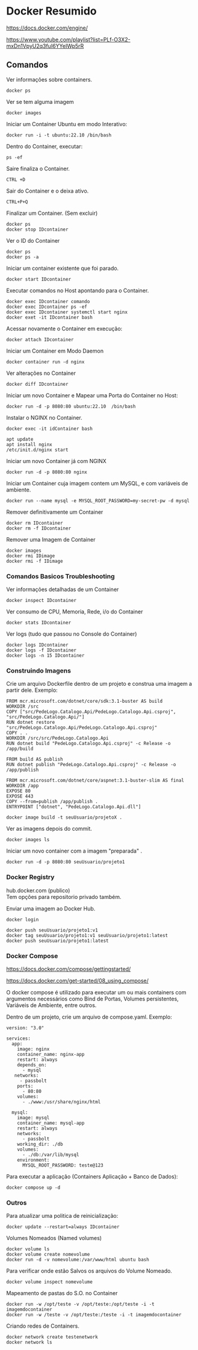 # Docker Resumido

https://docs.docker.com/engine/

https://www.youtube.com/playlist?list=PLf-O3X2-mxDn1VpyU2q3fuI6YYeIWp5rR


## Comandos

Ver informações sobre containers.
```
docker ps
```
Ver se tem alguma imagem
```
docker images
```
Iniciar um Container Ubuntu em modo Interativo:
```
docker run -i -t ubuntu:22.10 /bin/bash
```
Dentro do Container, executar: 
```
ps -ef
```
Saire finaliza o Container.
```
CTRL +D
```

Sair do Container e o deixa ativo.
```
CTRL+P+Q 
```

Finalizar um Container. (Sem excluir)
```
docker ps 
docker stop IDcontainer
```

Ver o ID do Container
```
docker ps
docker ps -a
```

Iniciar um container existente que foi parado.
```
docker start IDcontainer
```

Executar comandos no Host apontando para o Container.
```
docker exec IDcontainer comando
docker exec IDcontainer ps -ef
docker exec IDcontainer systemctl start nginx
docker exet -it IDcontainer bash
```
Acessar novamente o Container em execução:
```
docker attach IDcontainer
```

Iniciar um Container em Modo Daemon
```
docker container run -d nginx
```

Ver alterações no Container
```
docker diff IDcontainer
```

Iniciar um novo Container e Mapear uma Porta do Container no Host:
```
docker run -d -p 8080:80 ubuntu:22.10  /bin/bash
```

Instalar o NGINX no Container.
```
docker exec -it idContainer bash
```
```
apt update
apt install nginx
/etc/init.d/nginx start
```

Iniciar um novo Container já com NGINX
```
docker run -d -p 8080:80 nginx 
```

Iniciar um Container cuja imagem contem um MySQL, e com variáveis de ambiente.
```
docker run --name mysql -e MYSQL_ROOT_PASSWORD=my-secret-pw -d mysql
```

Remover definitivamente um Container
```
docker rm IDcontainer
docker rm -f IDcontainer
```

Remover uma Imagem de Container
```
docker images
docker rmi IDimage
docker rmi -f IDimage
```

### Comandos Basicos Troubleshooting

Ver informações detalhadas de um Container
```
docker inspect IDcontainer
```
Ver consumo de CPU, Memoria, Rede, i/o do Container
```
docker stats IDcontainer
```

Ver logs (tudo que passou no Console do Container)
```
docker logs IDcontainer
docker logs -f IDcontainer
docker logs -n 15 IDcontainer
```


### Construindo Imagens

Crie um arquivo Dockerfile dentro de um projeto e construa uma imagem a partir dele.
Exemplo:
```
FROM mcr.microsoft.com/dotnet/core/sdk:3.1-buster AS build
WORKDIR /src
COPY ["src/PedeLogo.Catalogo.Api/PedeLogo.Catalogo.Api.csproj", "src/PedeLogo.Catalogo.Api/"]
RUN dotnet restore "src/PedeLogo.Catalogo.Api/PedeLogo.Catalogo.Api.csproj"
COPY . .
WORKDIR /src/src/PedeLogo.Catalogo.Api
RUN dotnet build "PedeLogo.Catalogo.Api.csproj" -c Release -o /app/build

FROM build AS publish
RUN dotnet publish "PedeLogo.Catalogo.Api.csproj" -c Release -o /app/publish

FROM mcr.microsoft.com/dotnet/core/aspnet:3.1-buster-slim AS final
WORKDIR /app
EXPOSE 80
EXPOSE 443
COPY --from=publish /app/publish .
ENTRYPOINT ["dotnet", "PedeLogo.Catalogo.Api.dll"]
```

```
docker image build -t seuUsuario/projetoX .
```

Ver as imagens depois do commit.
```
docker images ls
```

Iniciar um novo container com a imagem "preparada" .
```
docker run -d -p 8080:80 seuUsuario/projeto1
```

### Docker Registry
hub.docker.com (publico)
<br>
Tem opções para repositorio privado também.

Enviar uma imagem ao Docker Hub.
```
docker login

docker push seuUsuario/projeto1:v1
docker tag seuUsuario/projeto1:v1 seuUsuario/projeto1:latest
docker push seuUsuario/projeto1:latest
```

### Docker Compose

https://docs.docker.com/compose/gettingstarted/

https://docs.docker.com/get-started/08_using_compose/

O docker compose é utilizado para executar um ou mais containers com argumentos necessários como Bind de Portas, Volumes persistentes, Variáveis de Ambiente, entre outros.

Dentro de um projeto, crie um arquivo de compose.yaml.
Exemplo:
```
version: "3.0"

services:
  app:
    image: nginx
    container_name: nginx-app
    restart: always
    depends_on:
      - mysql
   networks:
     - passbolt
    ports:
      - 80:80
    volumes:
      - ./www:/usr/share/nginx/html

  mysql:
    image: mysql
    container_name: mysql-app
    restart: always
    networks:
      - passbolt
    working_dir: ./db
    volumes:
      - ./db:/var/lib/mysql
    environment:
      MYSQL_ROOT_PASSWORD: teste@123

```
Para executar a aplicação (Containers Aplicação + Banco de Dados):
```
docker compose up -d 
```

### Outros

Para atualizar uma politica de reinicialização:
```
docker update --restart=always IDcontainer
```

Volumes Nomeados (Named volumes)
```
docker volume ls
docker volume create nomevolume
docker run -d -v nomevolume:/var/www/html ubuntu bash
```

Para verificar onde estão Salvos os arquivos do Volume Nomeado.
```
docker volume inspect nomevolume
```

Mapeamento de pastas do S.O. no Container
```
docker run -w /opt/teste -v /opt/teste:/opt/teste -i -t imagemdocontainer
docker run -w /teste -v /opt/teste:/teste -i -t imagemdocontainer
```

Criando redes de Containers.
```
docker network create testenetwork
docker network ls
```